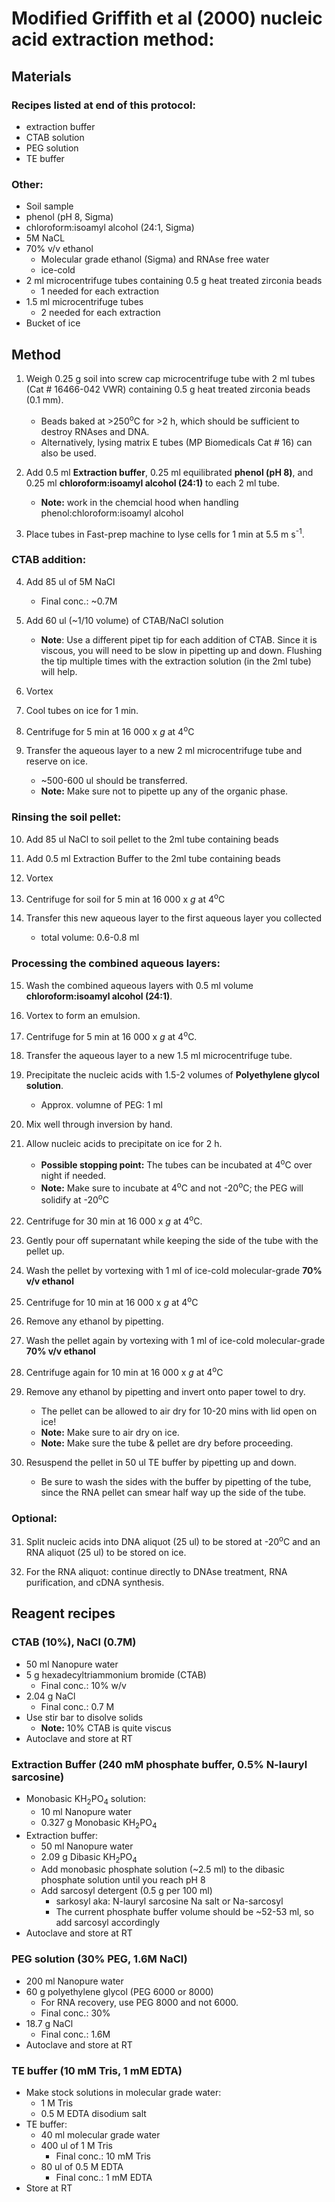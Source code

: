 # Modified Griffith et al (2000) nucleic acid extraction method:

## Materials

### Recipes listed at end of this protocol:
* extraction buffer
* CTAB solution
* PEG solution
* TE buffer

### Other:
* Soil sample
* phenol (pH 8, Sigma)
* chloroform:isoamyl alcohol (24:1, Sigma)
* 5M NaCL
* 70% v/v ethanol
	* Molecular grade ethanol (Sigma) and RNAse free water
	* ice-cold
* 2 ml microcentrifuge tubes containing 0.5 g heat treated zirconia beads 
	* 1 needed for each extraction
* 1.5 ml microcentrifuge tubes
	* 2 needed for each extraction
* Bucket of ice


## Method

1. Weigh 0.25 g soil into screw cap microcentrifuge tube with 2 ml tubes (Cat #
16466-042 VWR) containing 0.5 g heat treated zirconia beads (0.1 mm). 
	* Beads baked at >250<sup>o</sup>C for >2 h, 
	which should be sufficient to destroy RNAses and DNA.
	* Alternatively, lysing matrix E tubes (MP Biomedicals Cat # 16) can also be used.

1. Add 0.5 ml **Extraction buffer**, 0.25 ml equilibrated **phenol (pH 8)**,
and 0.25 ml **chloroform:isoamyl alcohol (24:1)** to each 2 ml tube.
	* __Note:__ work in the chemcial hood when handling phenol:chloroform:isoamyl alcohol

1. Place tubes in Fast-prep machine to lyse cells for 1 min at 5.5 m s<sup>-1</sup>.

### CTAB addition:

4. Add 85 ul of 5M NaCl 
	* Final conc.: ~0.7M

1. Add 60 ul (~1/10 volume) of CTAB/NaCl solution
	* __Note__: Use a different pipet tip for each addition of CTAB. Since it is viscous,
	you will need to be slow in pipetting up and down. Flushing the tip multiple times 
	with the extraction solution (in the 2ml tube) will help.

1. Vortex

1. Cool tubes on ice for 1 min.

1. Centrifuge for 5 min at 16 000 x _g_ at 4<sup>o</sup>C

1. Transfer the aqueous layer to a new 2 ml microcentrifuge tube and reserve on ice.
	* ~500-600 ul should be transferred.
	* __Note:__ Make sure not to pipette up any of the organic phase.

### Rinsing the soil pellet:

10. Add 85 ul NaCl to soil pellet to the 2ml tube containing beads

1. Add 0.5 ml Extraction Buffer to the 2ml tube containing beads

1. Vortex

1. Centrifuge for soil for 5 min at 16 000 x _g_ at 4<sup>o</sup>C

1. Transfer this new aqueous layer to the first aqueous layer you collected
	* total volume: 0.6-0.8 ml

### Processing the combined aqueous layers:

15. Wash the combined aqueous layers with 0.5 ml volume **chloroform:isoamyl
alcohol (24:1)**. 

1. Vortex to form an emulsion. 

1. Centrifuge for 5 min at 16 000 x _g_ at 4<sup>o</sup>C.

1. Transfer the aqueous layer to a new 1.5 ml microcentrifuge tube.

1. Precipitate the nucleic acids with 1.5-2 volumes of **Polyethylene glycol
solution**. 
	* Approx. volumne of PEG: 1 ml

1. Mix well through inversion by hand.

1. Allow nucleic acids to precipitate on ice for 2 h.
	* __Possible stopping point:__ The tubes can be incubated at 4<sup>o</sup>C
	over night if needed.
	* __Note:__ Make sure to incubate at 4<sup>o</sup>C and not -20<sup>o</sup>C;
	the PEG will solidify at -20<sup>o</sup>C

1. Centrifuge for 30 min at 16 000 x _g_ at 4<sup>o</sup>C.

1. Gently pour off supernatant while keeping the side of the tube with the pellet up.

1. Wash the pellet by vortexing with 1 ml of ice-cold molecular-grade
**70% v/v ethanol**
	
1. Centrifuge for 10 min at 16 000 x _g_ at 4<sup>o</sup>C

1. Remove any ethanol by pipetting.

1. Wash the pellet again by vortexing with 1 ml of ice-cold
molecular-grade **70% v/v ethanol**

1. Centrifuge again for 10 min at 16 000 x _g_ at 4<sup>o</sup>C

1. Remove any ethanol by pipetting and invert onto paper towel to dry.
	* The pellet can be allowed to air dry for 10-20 mins with lid open on ice! 
	* __Note:__ Make sure to air dry on ice.
	* __Note:__ Make sure the tube & pellet are dry before proceeding.

1. Resuspend the pellet in 50 ul TE buffer by pipetting up and down.
	* Be sure to wash the sides with the buffer by pipetting of the tube,
    since the RNA pellet can smear half way up the side of the tube.


### Optional:

31. Split nucleic acids into DNA aliquot (25 ul) to be stored at
-20<sup>o</sup>C and an RNA aliquot (25 ul) to be stored on ice.

1. For the RNA aliquot: continue directly to DNAse treatment, RNA purification,
and cDNA synthesis.



## Reagent recipes

### CTAB (10%), NaCl (0.7M)
* 50 ml Nanopure water
* 5 g hexadecyltriammonium bromide (CTAB) 
	* Final conc.: 10% w/v
* 2.04 g NaCl 
	* Final conc.: 0.7 M
* Use stir bar to disolve solids
	* __Note:__ 10% CTAB is quite viscus 
* Autoclave and store at RT


### Extraction Buffer (240 mM phosphate buffer, 0.5% N-lauryl sarcosine)
* Monobasic KH<sub>2</sub>PO<sub>4</sub> solution:
	* 10 ml Nanopure water
	* 0.327 g Monobasic KH<sub>2</sub>PO<sub>4</sub> 
* Extraction buffer:
	* 50 ml Nanopure water
	* 2.09 g Dibasic KH<sub>2</sub>PO<sub>4</sub>
	* Add monobasic phosphate solution (~2.5 ml) to the 
    dibasic phosphate solution until you reach pH 8
  * Add sarcosyl detergent (0.5 g per 100 ml)
	* sarkosyl aka: N-lauryl sarcosine Na salt or Na-sarcosyl
	* The current phosphate buffer volume should be ~52-53 ml,
	so add sarcosyl accordingly
* Autoclave and store at RT


### PEG solution (30% PEG, 1.6M NaCl)
* 200 ml Nanopure water
* 60 g polyethylene glycol (PEG 6000 or 8000)
	* For RNA recovery, use PEG 8000 and not 6000.
	* Final conc.: 30%
* 18.7 g NaCl
	* Final conc.: 1.6M
* Autoclave and store at RT


### TE buffer (10 mM Tris, 1 mM EDTA)
* Make stock solutions in molecular grade water:
	* 1 M Tris
	* 0.5 M EDTA disodium salt
* TE buffer:
	* 40 ml molecular grade water
	* 400 ul of 1 M Tris
		* Final conc.: 10 mM Tris
	* 80 ul of 0.5 M EDTA
    	* Final conc.: 1 mM EDTA
* Store at RT


